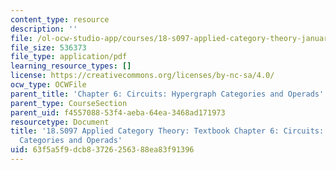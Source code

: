 ```yaml
---
content_type: resource
description: ''
file: /ol-ocw-studio-app/courses/18-s097-applied-category-theory-january-iap-2019/63f5a5f9dcb83726256388ea83f91396_18-s097iap19ch6.pdf
file_size: 536373
file_type: application/pdf
learning_resource_types: []
license: https://creativecommons.org/licenses/by-nc-sa/4.0/
ocw_type: OCWFile
parent_title: 'Chapter 6: Circuits: Hypergraph Categories and Operads'
parent_type: CourseSection
parent_uid: f4557088-53f4-aeba-64ea-3468ad171973
resourcetype: Document
title: '18.S097 Applied Category Theory: Textbook Chapter 6: Circuits: Hypergraph
  Categories and Operads'
uid: 63f5a5f9-dcb8-3726-2563-88ea83f91396
---
```

